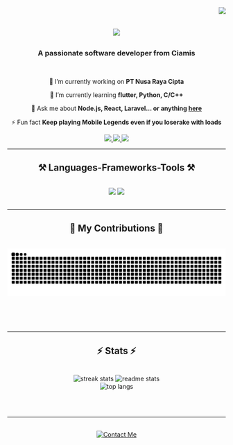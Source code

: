 <img align="right" src="https://visitor-badge.laobi.icu/badge?page_id=salesp07.salesp07" />

<h1 align="center">
    <img src="https://readme-typing-svg.herokuapp.com/?font=Righteous&size=35&center=true&vCenter=true&width=500&height=70&duration=4000&lines=Welcome+My+Portofolio!+👋;+I'm+Muhammad+Saefulloh!;" />
</h1>

<h3 align="center">A passionate software developer from Ciamis </h3>

<br/>

<div align="center">
 
 🔭 I’m currently working on **PT Nusa Raya Cipta**
 
 🌱 I’m currently learning **flutter, Python, C/C++**

💬 Ask me about **Node.js, React, Laravel... or anything [here](https://github.com/gilasans)**

⚡ Fun fact **Keep playing Mobile Legends even if you loserake with loads**

 </div>
 
<div align="center"> 
  <a href="mailto:msaeful858@gmail.com">
    <img src="https://img.shields.io/badge/Gmail-333333?style=for-the-badge&logo=gmail&logoColor=red" />
  </a>
  <a href="https://www.linkedin.com/in/muhammad-saefulloh/" target="_blank">
    <img src="https://img.shields.io/badge/LinkedIn-0077B5?style=for-the-badge&logo=linkedin&logoColor=white" target="_blank" />
  </a>
  <a href="http://saefull.my.id/" target="_blank">
     <img src="https://img.shields.io/badge/Portfolio-FF5722?style=for-the-badge&logo=todoist&logoColor=white" target="_blank" /> <!-- sqlite, safari, google-chrome are other good icon options -->
  </a>
</div>

 <hr/>
 
<h2 align="center">⚒️ Languages-Frameworks-Tools ⚒️</h2>
<br/>
<div align="center">
    <img src="https://skillicons.dev/icons?i=react,bootstrap,mui,html,css,vscode,github,figma,tailwind,git,vue,wordpress,php,laravel" />
    <img src="https://skillicons.dev/icons?i=nodejs,python,javascript,typescript,express,firebase,mongodb,c,java,nextjs,mysql,flutter" /><br>
</div>

<br/>
<hr/>

<div align="center">
  <h2>🐍 My Contributions 🐍</h2>
  <br>
  <img alt="snake eating my contributions" src="https://raw.githubusercontent.com/gilasans/gilasans/output/github-contribution-grid-snake-dark.svg" />
  
  <br/><br/><br/>
</div>

<hr/>

<h2 align="center">⚡ Stats ⚡</h2>
<br>
<div align=center>
  <img width=390 src="https://github-readme-streak-stats-salesp07.vercel.app/?user=salesp07&count_private=true&theme=react&border_radius=10" alt="streak stats"/>
  <img width=390 src="https://github-readme-stats-salesp07.vercel.app/api?username=salesp07&count_private=true&show_icons=true&theme=react&rank_icon=github&border_radius=10" alt="readme stats" />
  <br/>
  <img width=325 align="center" src="https://github-readme-stats-salesp07.vercel.app/api/top-langs/?username=salesp07&hide=HTML&langs_count=8&layout=compact&theme=react&border_radius=10&size_weight=0.5&count_weight=0.5&exclude_repo=github-readme-stats" alt="top langs" />
</div>

<br/><br/>

<hr/>

<br/>

<div align="center">
<a href='https://wa.me/6285161613986' target='_blank'><img height='64' style='border:0px;height:64px;' src='https://img.icons8.com/?size=100&id=43677&format=png&color=000000' border='0' alt='Contact Me' /></a>
</div>
</div>

<br/>
